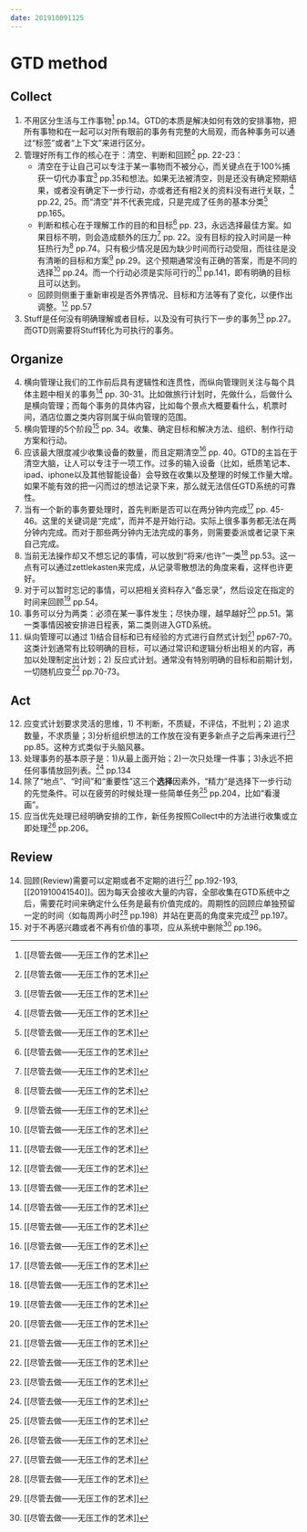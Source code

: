 ```yaml
---
date: 201910091125
---
```

# GTD method

## Collect
1. 不用区分生活与工作事物[^C8B3F7EEA16B] pp.14。GTD的本质是解决如何有效的安排事物，把所有事物和在一起可以对所有眼前的事务有完整的大局观，而各种事务可以通过“标签”或者“上下文”来进行区分。
2. 管理好所有工作的核心在于：清空、判断和回顾[^C8B3F7EEA16B] pp. 22-23：
	* 清空在于让自己可以专注于某一事物而不被分心，而关键点在于100%捕获一切代办事宜[^C8B3F7EEA16B] pp.35和想法。如果无法被清空，则是还没有确定预期结果，或者没有确定下一步行动，亦或者还有相2关的资料没有进行关联，[^C8B3F7EEA16B] pp.22, 25。而“清空”并不代表完成，只是完成了任务的基本分类[^C8B3F7EEA16B] pp.165。
	* 判断和核心在于理解工作的目的和目标[^C8B3F7EEA16B] pp. 23，永远选择最佳方案。如果目标不明，则会造成额外的压力[^C8B3F7EEA16B] pp. 22。没有目标的投入时间是一种狂热行为[^C8B3F7EEA16B] pp.74。只有极少情况是因为缺少时间而行动受阻，而往往是没有清晰的目标和方案[^C8B3F7EEA16B] pp.29。这个预期通常没有正确的答案，而是不同的选择[^C8B3F7EEA16B] pp.24。而一个行动必须是实际可行的[^C8B3F7EEA16B] pp.141，即有明确的目标且可以达到。
	* 回顾则侧重于重新审视是否外界情况、目标和方法等有了变化，以便作出调整。[^C8B3F7EEA16B] pp.57
3. Stuff是任何没有明确理解或者目标，以及没有可执行下一步的事务[^C8B3F7EEA16B] pp.27。而GTD则需要将Stuff转化为可执行的事务。

## Organize
4. 横向管理让我们的工作前后具有逻辑性和连贯性，而纵向管理则关注与每个具体主题中相关的事务[^C8B3F7EEA16B] pp. 30-31。比如做旅行计划时，先做什么，后做什么是横向管理；而每个事务的具体内容，比如每个景点大概要看什么，机票时间，酒店位置之类内容则属于纵向管理的范围。
5. 横向管理的5个阶段[^C8B3F7EEA16B] pp. 34。收集、确定目标和解决方法、组织、制作行动方案和行动。
6. 应该最大限度减少收集设备的数量，而且定期清空[^C8B3F7EEA16B] pp. 40。GTD的主旨在于清空大脑，让人可以专注于一项工作。过多的输入设备（比如，纸质笔记本、ipad、iphone以及其他智能设备）会导致在收集以及整理的时候工作量大增。如果不能有效的把一闪而过的想法记录下来，那么就无法信任GTD系统的可靠性。
7. 当有一个新的事务要处理时，首先判断是否可以在两分钟内完成[^C8B3F7EEA16B] pp. 45-46。这里的关键词是“完成”，而并不是开始行动。实际上很多事务都无法在两分钟内完成。而对于那些两分钟内无法完成的事务，则需要委派或者记录下来自己完成。
8. 当前无法操作却又不想忘记的事情，可以放到“将来/也许”一类[^C8B3F7EEA16B] pp.53。这一点有可以通过zettlekasten来完成，从记录零散想法的角度来看，这样也许更好。
9. 对于可以暂时忘记的事情，可以把相关资料存入“备忘录”，然后设定在指定的时间来回顾[^C8B3F7EEA16B] pp.54。
10. 事务可以分为两类：必须在某一事件发生；尽快办理，越早越好[^C8B3F7EEA16B] pp.51。第一类事情因被安排进日程表，第二类则进入GTD系统。
11. 纵向管理可以通过 1)结合目标和已有经验的方式进行自然式计划[^C8B3F7EEA16B] pp67-70。这类计划通常有比较明确的目标，可以通过常识和逻辑分析出相关的内容，再加以处理制定出计划；2) 反应式计划。通常没有特别明确的目标和前期计划，一切随机应变[^C8B3F7EEA16B] pp.70-73。

## Act
12. 应变式计划要求灵活的思维，1) 不判断，不质疑，不评估，不批判；2) 追求数量，不求质量；3)分析组织想法的工作放在没有更多新点子之后再来进行[^C8B3F7EEA16B] pp.85。这种方式类似于头脑风暴。
13. 处理事务的基本原子是：1)从最上面开始；2)一次只处理一件事；3)永远不把任何事情放回列表。[^C8B3F7EEA16B] pp.134
16. 除了“地点”、“时间”和“重要性”这三个**选择**因素外，“精力”是选择下一步行动的先觉条件。可以在疲劳的时候处理一些简单任务[^C8B3F7EEA16B] pp.204，比如“看漫画”。
17. 应当优先处理已经明确安排的工作，新任务按照Collect中的方法进行收集或立即处理[^C8B3F7EEA16B] pp.206。

## Review
14. 回顾(Review)需要可以定期或者不定期的进行[^C8B3F7EEA16B] pp.192-193, [[201910041540]]。因为每天会接收大量的内容，全部收集在GTD系统中之后，需要花时间来确定什么任务是最有价值完成的。周期性的回顾应单独预留一定的时间（如每周两小时[^C8B3F7EEA16B] pp.198）并站在更高的角度来完成[^C8B3F7EEA16B] pp.197。
15. 对于不再感兴趣或者不再有价值的事项，应从系统中删除[^C8B3F7EEA16B] pp.196。


[^C8B3F7EEA16B]: [[尽管去做——无压工作的艺术]]
